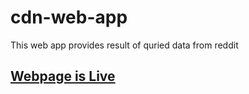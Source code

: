# cdn-web-app
This web app provides result of quried data from reddit
## [Webpage is Live](https://knownblackhat.github.io/cdn-web-app/)
